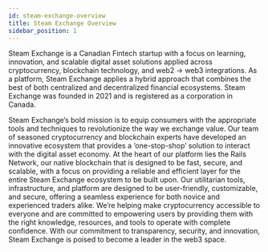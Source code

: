 ```yaml
---
id: steam-exchange-overview
title: Steam Exchange Overview
sidebar_position: 1
---
```


Steam Exchange is a Canadian Fintech startup with a focus on learning, innovation, and scalable digital asset solutions applied across cryptocurrency, blockchain technology, and web2 -> web3 integrations. As a platform, Steam Exchange applies a hybrid approach that combines the best of both centralized and decentralized financial ecosystems. Steam Exchange was founded in 2021 and is registered as a corporation in Canada.

Steam Exchange’s bold mission is to equip consumers with the appropriate tools and techniques to revolutionize the way we exchange value. Our team of seasoned cryptocurrency and blockchain experts have developed an innovative ecosystem that provides a ‘one-stop-shop’ solution to interact with the digital asset economy. At the heart of our platform lies the Rails Network, our native blockchain that is designed to be fast, secure, and scalable, with a focus on providing a reliable and efficient layer for the entire Steam Exchange ecosystem to be built upon. Our utilitarian tools, infrastructure, and platform are designed to be user-friendly, customizable, and secure, offering a seamless experience for both novice and experienced traders alike. We’re helping make cryptocurrency accessible to everyone and are committed to empowering users by providing them with the right knowledge, resources, and tools to operate with complete confidence. With our commitment to transparency, security, and innovation, Steam Exchange is poised to become a leader in the web3 space.